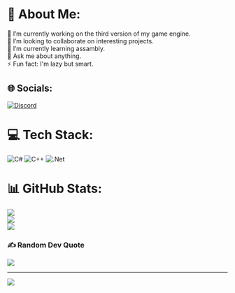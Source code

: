 # 💫 About Me:
🔭 I’m currently working on the third version of my game engine.<br>👯 I’m looking to collaborate on interesting projects.<br>🌱 I’m currently learning assambly.<br>💬 Ask me about anything.<br>⚡ Fun fact: I'm lazy but smart.


## 🌐 Socials:
[![Discord](https://img.shields.io/badge/Discord-%237289DA.svg?logo=discord&logoColor=white)](https://discord.gg/discordapp.com/users/594195164067659881) 

# 💻 Tech Stack:
![C#](https://img.shields.io/badge/c%23-%23239120.svg?style=for-the-badge&logo=c-sharp&logoColor=white) ![C++](https://img.shields.io/badge/c++-%2300599C.svg?style=for-the-badge&logo=c%2B%2B&logoColor=white) ![.Net](https://img.shields.io/badge/.NET-5C2D91?style=for-the-badge&logo=.net&logoColor=white)
# 📊 GitHub Stats:
![](https://github-readme-stats.vercel.app/api?username=g-martin772&theme=dark&hide_border=false&include_all_commits=true&count_private=true)<br/>
![](https://github-readme-streak-stats.herokuapp.com/?user=g-martin772&theme=dark&hide_border=false)<br/>
![](https://github-readme-stats.vercel.app/api/top-langs/?username=g-martin772&theme=dark&hide_border=false&include_all_commits=true&count_private=true&layout=compact)

### ✍️ Random Dev Quote
![](https://quotes-github-readme.vercel.app/api?type=horizontal&theme=radical)

---
[![](https://visitcount.itsvg.in/api?id=g-martin772&icon=0&color=0)](https://visitcount.itsvg.in)

<!-- Proudly created with GPRM ( https://gprm.itsvg.in ) -->
